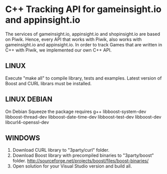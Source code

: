 # C++ Tracking API for gameinsight.io and appinsight.io #
The services of gameinsight.io, appinsight.io and shopinsight.io are based on Piwik. Hence, every API that works with Piwik, also works with gameinsight.io and appinsight.io. In order to track Games that are written in C++ with Piwik, we implemented our own C++ API.


## LINUX ##

Execute "make all" to compile library, tests and examples. Latest version of
Boost and CURL librars must be installed.

## LINUX DEBIAN ##

On Debian Squeeze the package requires
    	g++
        libboost-system-dev
        libboost-thread-dev
        libboost-date-time-dev
        libboost-test-dev
        libboost-dev
        libcurl4-openssl-dev

## WINDOWS ##

1. Download CURL library to "3party/curl" folder.
2. Download Boost library with precompiled binaries to "3party/boost" folder.
http://sourceforge.net/projects/boost/files/boost-binaries/
3. Open solution for your Visual Studio version and build all.
